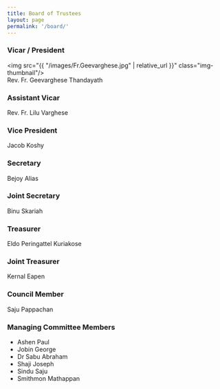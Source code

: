 ```yaml
---
title: Board of Trustees
layout: page
permalink: '/board/'
---
```

      
### Vicar / President
<img src="{{ "/images/Fr.Geevarghese.jpg" | relative_url }}" class="img-thumbnail"/> <br />
Rev. Fr. Geevarghese Thandayath

### Assistant Vicar
Rev. Fr. Lilu Varghese

### Vice President
Jacob Koshy

### Secretary
Bejoy Alias

### Joint Secretary
Binu Skariah

### Treasurer
Eldo Peringattel Kuriakose

### Joint Treasurer
Kernal Eapen

### Council Member
Saju Pappachan

### Managing Committee Members
- Ashen Paul
- Jobin George
- Dr Sabu Abraham
- Shaji Joseph
- Sindu Saju
- Smithmon Mathappan
